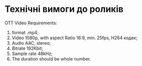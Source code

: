 # Технічні вимоги до роликів

OTT Video Requirements:
1. format .mp4;
2. Video 1080p, with aspect Ratio 16:9, min. 25fps, H264 кодек;
3. Audio AAC, stereo;
4. Bitrate 192Kbit;
5. Sample rate 48kHz;
6. The duration should be whole number.

